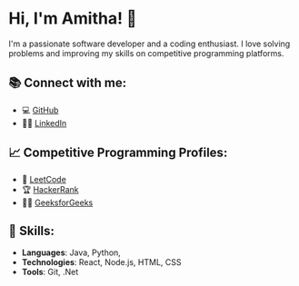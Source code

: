 # Hi, I'm Amitha! 👋

I'm a passionate software developer and a coding enthusiast. I love solving problems and improving my skills on competitive programming platforms.

## 📚 Connect with me:
- 💻 [GitHub](https://github.com/Amitha2010)
- 🧑‍💻 [LinkedIn](https://www.linkedin.com/in/karuturi-amitha-ab53a9298/)


## 📈 Competitive Programming Profiles:
- 🚀 [LeetCode](https://leetcode.com/u/Amitha10/) 
- 🏆 [HackerRank](https://www.hackerrank.com/profile/amithakaruturi05) 
- 🧑‍💻 [GeeksforGeeks](https://www.geeksforgeeks.org/user/amithakar7qec/) 

## 📝 Skills:
- **Languages**: Java, Python,
- **Technologies**: React, Node.js, HTML, CSS
- **Tools**: Git, .Net


